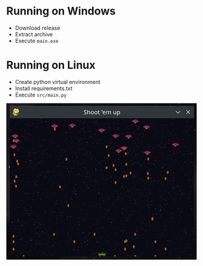 # Running on Windows
- Download release
- Extract archive
- Execute `main.exe`

# Running on Linux
- Create python virtual environment
- Install requirements.txt
- Execute `src/main.py`

![example gameplay](img/demo.png)
